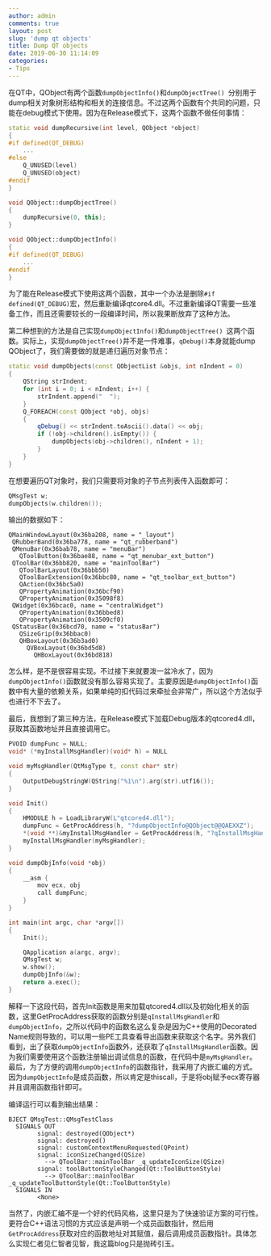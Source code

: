 ```yaml
---
author: admin
comments: true
layout: post
slug: 'dump qt objects'
title: Dump QT objects
date: 2019-06-30 11:14:09
categories:
- Tips
---
```


在QT中，QObject有两个函数`dumpObjectInfo()`和`dumpObjectTree() `分别用于dump相关对象树形结构和相关的连接信息。不过这两个函数有个共同的问题，只能在debug模式下使用。因为在Release模式下，这两个函数不做任何事情：

``` c++
static void dumpRecursive(int level, QObject *object)
{
#if defined(QT_DEBUG)
    ...
#else
    Q_UNUSED(level)
    Q_UNUSED(object)
#endif
}

void QObject::dumpObjectTree()
{
    dumpRecursive(0, this);
}

void QObject::dumpObjectInfo()
{
#if defined(QT_DEBUG)
    ...
#endif
}
```

为了能在Release模式下使用这两个函数，其中一个办法是删除`#if defined(QT_DEBUG)`宏，然后重新编译qtcore4.dll。不过重新编译QT需要一些准备工作，而且还需要较长的一段编译时间，所以我果断放弃了这种方法。

第二种想到的方法是自己实现`dumpObjectInfo()`和`dumpObjectTree() `这两个函数。实际上，实现`dumpObjectTree()`并不是一件难事，`qDebug()`本身就能dump QObject了，我们需要做的就是递归遍历对象节点：

``` c++
static void dumpObjects(const QObjectList &objs, int nIndent = 0)
{
	QString strIndent;
	for (int i = 0; i < nIndent; i++) {
		strIndent.append("  ");
	}
	Q_FOREACH(const QObject *obj, objs)
	{
		qDebug() << strIndent.toAscii().data() << obj;
		if (!obj->children().isEmpty()) {
			dumpObjects(obj->children(), nIndent + 1);
		}
	}
}
```

在想要遍历QT对象时，我们只需要将对象的子节点列表传入函数即可：

``` c++
QMsgTest w;
dumpObjects(w.children());
```

输出的数据如下：

```
QMainWindowLayout(0x36ba208, name = "_layout") 
 QRubberBand(0x36ba778, name = "qt_rubberband") 
 QMenuBar(0x36bab78, name = "menuBar") 
   QToolButton(0x36bae88, name = "qt_menubar_ext_button") 
 QToolBar(0x36bb820, name = "mainToolBar") 
   QToolBarLayout(0x36bbb50) 
   QToolBarExtension(0x36bbc80, name = "qt_toolbar_ext_button") 
   QAction(0x36bc5a0) 
   QPropertyAnimation(0x36bcf90) 
   QPropertyAnimation(0x35098f8) 
 QWidget(0x36bcac0, name = "centralWidget") 
   QPropertyAnimation(0x36bbed8) 
   QPropertyAnimation(0x3509cf0) 
 QStatusBar(0x36bcd70, name = "statusBar") 
   QSizeGrip(0x36bbac0) 
   QHBoxLayout(0x36b3ad0) 
     QVBoxLayout(0x36bd5d8) 
       QHBoxLayout(0x36bd818) 
```



怎么样，是不是很容易实现。不过接下来就要泼一盆冷水了，因为`dumpObjectInfo()`函数就没有那么容易实现了。主要原因是`dumpObjectInfo()`函数中有大量的依赖关系，如果单纯的扣代码过来牵扯会非常广，所以这个方法似乎也进行不下去了。

最后，我想到了第三种方法，在Release模式下加载Debug版本的qtcored4.dll，获取其函数地址并且直接调用它。

``` c++
PVOID dumpFunc = NULL;
void* (*myInstallMsgHandler)(void* h) = NULL

void myMsgHandler(QtMsgType t, const char* str)
{
	OutputDebugStringW(QString("%1\n").arg(str).utf16());
}

void Init()
{
    HMODULE h = LoadLibraryW(L"qtcored4.dll");
	dumpFunc = GetProcAddress(h, "?dumpObjectInfo@QObject@@QAEXXZ");
    *(void **)&myInstallMsgHandler = GetProcAddress(h, "?qInstallMsgHandler@@YAP6AXW4QtMsgType@@PBD@ZP6AX01@Z@Z");
    myInstallMsgHandler(myMsgHandler);
}

void dumpObjInfo(void *obj)
{
	__asm {
		mov ecx, obj
		call dumpFunc;
	}
}

int main(int argc, char *argv[])
{
	Init();

	QApplication a(argc, argv);
	QMsgTest w;
	w.show();
	dumpObjInfo(&w);
	return a.exec();
}

```

解释一下这段代码，首先Init函数是用来加载qtcored4.dll以及初始化相关的函数，这里GetProcAddress获取的函数分别是`qInstallMsgHandler`和`dumpObjectInfo`，之所以代码中的函数名这么复杂是因为C++使用的Decorated Name规则导致的，可以用一些PE工具查看导出函数来获取这个名字。另外我们看到，出了获取`dumpObjectInfo`函数外，还获取了`qInstallMsgHandler`函数。因为我们需要使用这个函数注册输出调试信息的函数，在代码中是`myMsgHandler`。最后，为了方便的调用`dumpObjectInfo`的函数指针，我采用了内嵌汇编的方式。因为`dumpObjectInfo`是成员函数，所以肯定是thiscall，于是将obj赋予ecx寄存器并且调用函数指针即可。

编译运行可以看到输出结果：

```
BJECT QMsgTest::QMsgTestClass
  SIGNALS OUT
        signal: destroyed(QObject*)
        signal: destroyed()
        signal: customContextMenuRequested(QPoint)
        signal: iconSizeChanged(QSize)
          --> QToolBar::mainToolBar _q_updateIconSize(QSize)
        signal: toolButtonStyleChanged(Qt::ToolButtonStyle)
          --> QToolBar::mainToolBar _q_updateToolButtonStyle(Qt::ToolButtonStyle)
  SIGNALS IN
        <None>
```

当然了，内嵌汇编不是一个好的代码风格，这里只是为了快速验证方案的可行性。更符合C++语法习惯的方式应该是声明一个成员函数指针，然后用`GetProcAddress`获取对应的函数地址对其赋值，最后调用成员函数指针。具体怎么实现仁者见仁智者见智，我这篇blog只是抛砖引玉。

